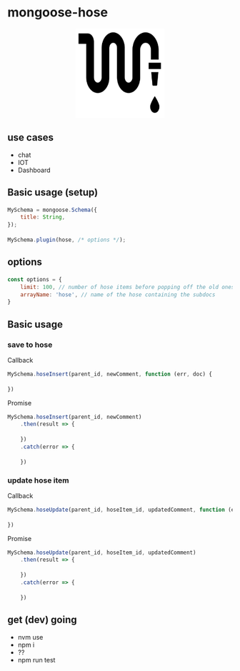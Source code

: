 # mongoose-hose
<p align="center">
	<img height="200" width="200" src="https://raw.githubusercontent.com/JayMc/mongoose-hose/master/logo.png">
</p>

## use cases
* chat
* IOT
* Dashboard

## Basic usage (setup)
```javascript
MySchema = mongoose.Schema({
	title: String,
});

MySchema.plugin(hose, /* options */);
```

## options
```javascript
const options = {
	limit: 100, // number of hose items before popping off the old ones (think about the size of your subdocs and frequency of read/writes)
	arrayName: 'hose', // name of the hose containing the subdocs
}
```

## Basic usage
### save to hose
Callback
```javascript
MySchema.hoseInsert(parent_id, newComment, function (err, doc) {

})
```

Promise
```javascript
MySchema.hoseInsert(parent_id, newComment)
	.then(result => {

	})
	.catch(error => {

	})
```

### update hose item
Callback
```javascript
MySchema.hoseUpdate(parent_id, hoseItem_id, updatedComment, function (err, doc) {

})
```

Promise
```javascript
MySchema.hoseUpdate(parent_id, hoseItem_id, updatedComment)
	.then(result => {

	})
	.catch(error => {

	})
```

## get (dev) going
* nvm use
* npm i
* ??
* npm run test
